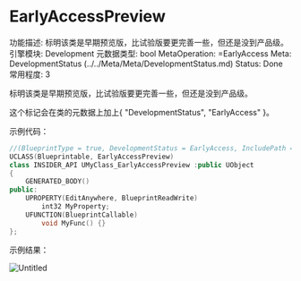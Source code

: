 # EarlyAccessPreview

功能描述: 标明该类是早期预览版，比试验版要更完善一些，但还是没到产品级。
引擎模块: Development
元数据类型: bool
MetaOperation: =EarlyAccess
Meta: DevelopmentStatus (../../Meta/Meta/DevelopmentStatus.md)
Status: Done
常用程度: 3

标明该类是早期预览版，比试验版要更完善一些，但还是没到产品级。

这个标记会在类的元数据上加上{ "DevelopmentStatus", "EarlyAccess" }。

示例代码：

```cpp
//(BlueprintType = true, DevelopmentStatus = EarlyAccess, IncludePath = Class/Display/MyClass_Deprecated.h, IsBlueprintBase = true, ModuleRelativePath = Class/Display/MyClass_Deprecated.h)
UCLASS(Blueprintable, EarlyAccessPreview)
class INSIDER_API UMyClass_EarlyAccessPreview :public UObject
{
	GENERATED_BODY()
public:
	UPROPERTY(EditAnywhere, BlueprintReadWrite)
		int32 MyProperty;
	UFUNCTION(BlueprintCallable)
		void MyFunc() {}
};
```

示例结果：

![Untitled](EarlyAccessPreview/Untitled.png)